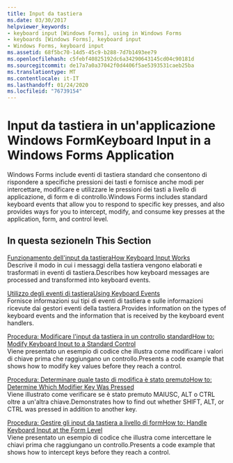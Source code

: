 ```yaml
---
title: Input da tastiera
ms.date: 03/30/2017
helpviewer_keywords:
- keyboard input [Windows Forms], using in Windows Forms
- keyboards [Windows Forms], keyboard input
- Windows Forms, keyboard input
ms.assetid: 68f5bc70-14d5-45c9-b288-7d7b1493ee79
ms.openlocfilehash: c5febf40825192dc6a34290643145cd04c90181d
ms.sourcegitcommit: de17a7a0a37042f0d4406f5ae5393531caeb25ba
ms.translationtype: MT
ms.contentlocale: it-IT
ms.lasthandoff: 01/24/2020
ms.locfileid: "76739154"
---
```

# <a name="keyboard-input-in-a-windows-forms-application"></a><span data-ttu-id="cc6fe-102">Input da tastiera in un'applicazione Windows Form</span><span class="sxs-lookup"><span data-stu-id="cc6fe-102">Keyboard Input in a Windows Forms Application</span></span>
<span data-ttu-id="cc6fe-103">Windows Forms include eventi di tastiera standard che consentono di rispondere a specifiche pressioni dei tasti e fornisce anche modi per intercettare, modificare e utilizzare le pressioni dei tasti a livello di applicazione, di form e di controllo.</span><span class="sxs-lookup"><span data-stu-id="cc6fe-103">Windows Forms includes standard keyboard events that allow you to respond to specific key presses, and also provides ways for you to intercept, modify, and consume key presses at the application, form, and control level.</span></span>  
  
## <a name="in-this-section"></a><span data-ttu-id="cc6fe-104">In questa sezione</span><span class="sxs-lookup"><span data-stu-id="cc6fe-104">In This Section</span></span>  
 [<span data-ttu-id="cc6fe-105">Funzionamento dell'input da tastiera</span><span class="sxs-lookup"><span data-stu-id="cc6fe-105">How Keyboard Input Works</span></span>](how-keyboard-input-works.md)  
 <span data-ttu-id="cc6fe-106">Descrive il modo in cui i messaggi della tastiera vengono elaborati e trasformati in eventi di tastiera.</span><span class="sxs-lookup"><span data-stu-id="cc6fe-106">Describes how keyboard messages are processed and transformed into keyboard events.</span></span>  
  
 [<span data-ttu-id="cc6fe-107">Utilizzo degli eventi di tastiera</span><span class="sxs-lookup"><span data-stu-id="cc6fe-107">Using Keyboard Events</span></span>](using-keyboard-events.md)  
 <span data-ttu-id="cc6fe-108">Fornisce informazioni sui tipi di eventi di tastiera e sulle informazioni ricevute dai gestori eventi della tastiera.</span><span class="sxs-lookup"><span data-stu-id="cc6fe-108">Provides information on the types of keyboard events and the information that is received by the keyboard event handlers.</span></span>  
  
 [<span data-ttu-id="cc6fe-109">Procedura: Modificare l'input da tastiera in un controllo standard</span><span class="sxs-lookup"><span data-stu-id="cc6fe-109">How to: Modify Keyboard Input to a Standard Control</span></span>](how-to-modify-keyboard-input-to-a-standard-control.md)  
 <span data-ttu-id="cc6fe-110">Viene presentato un esempio di codice che illustra come modificare i valori di chiave prima che raggiungano un controllo.</span><span class="sxs-lookup"><span data-stu-id="cc6fe-110">Presents a code example that shows how to modify key values before they reach a control.</span></span>  
  
 [<span data-ttu-id="cc6fe-111">Procedura: Determinare quale tasto di modifica è stato premuto</span><span class="sxs-lookup"><span data-stu-id="cc6fe-111">How to: Determine Which Modifier Key Was Pressed</span></span>](how-to-determine-which-modifier-key-was-pressed.md)  
 <span data-ttu-id="cc6fe-112">Viene illustrato come verificare se è stato premuto MAIUSC, ALT o CTRL oltre a un'altra chiave.</span><span class="sxs-lookup"><span data-stu-id="cc6fe-112">Demonstrates how to find out whether SHIFT, ALT, or CTRL was pressed in addition to another key.</span></span>  
  
 [<span data-ttu-id="cc6fe-113">Procedura: Gestire gli input da tastiera a livello di form</span><span class="sxs-lookup"><span data-stu-id="cc6fe-113">How to: Handle Keyboard Input at the Form Level</span></span>](how-to-handle-keyboard-input-at-the-form-level.md)  
 <span data-ttu-id="cc6fe-114">Viene presentato un esempio di codice che illustra come intercettare le chiavi prima che raggiungano un controllo.</span><span class="sxs-lookup"><span data-stu-id="cc6fe-114">Presents a code example that shows how to intercept keys before they reach a control.</span></span>
